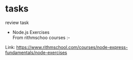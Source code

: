 # tasks
 review task  <br>
 

* Node.js Exercises  <br>
From rithmschoo courses :-


 Link:
https://www.rithmschool.com/courses/node-express-fundamentals/node-exercises
 
